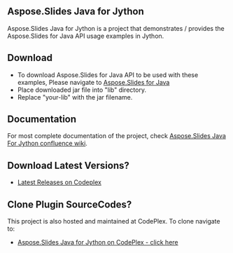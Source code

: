 ## Aspose.Slides Java for Jython

Aspose.Slides Java for Jython is a project that demonstrates / provides the Aspose.Slides for Java API usage examples in Jython.

## Download

* To download Aspose.Slides for Java API to be used with these examples, Please navigate to [Aspose.Slides for Java](https://downloads.aspose.com/slides/java) 
* Place downloaded jar file into "lib" directory. 
* Replace "your-lib" with the jar filename.

## Documentation

For most complete documentation of the project, check [Aspose.Slides Java For Jython confluence wiki](https://docs.aspose.com/display/slidesjava/Aspose.Slides+Java+for+Jython).

## Download Latest Versions?

* [Latest Releases on Codeplex](http://asposeslidesjavajython.codeplex.com/releasesce)

## Clone Plugin SourceCodes?

This project is also hosted and maintained at CodePlex. To clone navigate to:

* [Aspose.Slides Java for Jython on CodePlex - click here](https://asposeslidesjavajython.codeplex.com/SourceControl/latest)
